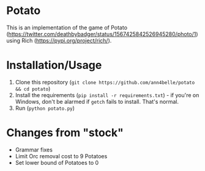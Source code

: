 # Potato
This is an implementation of the game of Potato (https://twitter.com/deathbybadger/status/1567425842526945280/photo/1) using Rich (https://pypi.org/project/rich/).

# Installation/Usage
1. Clone this repository (`git clone https://github.com/ann4belle/potato && cd potato`)
2. Install the requirements (`pip install -r requirements.txt`) - if you're on Windows, don't be alarmed if `getch` fails to install. That's normal.
3. Run (`python potato.py`)

# Changes from "stock"
* Grammar fixes
* Limit Orc removal cost to 9 Potatoes
* Set lower bound of Potatoes to 0
